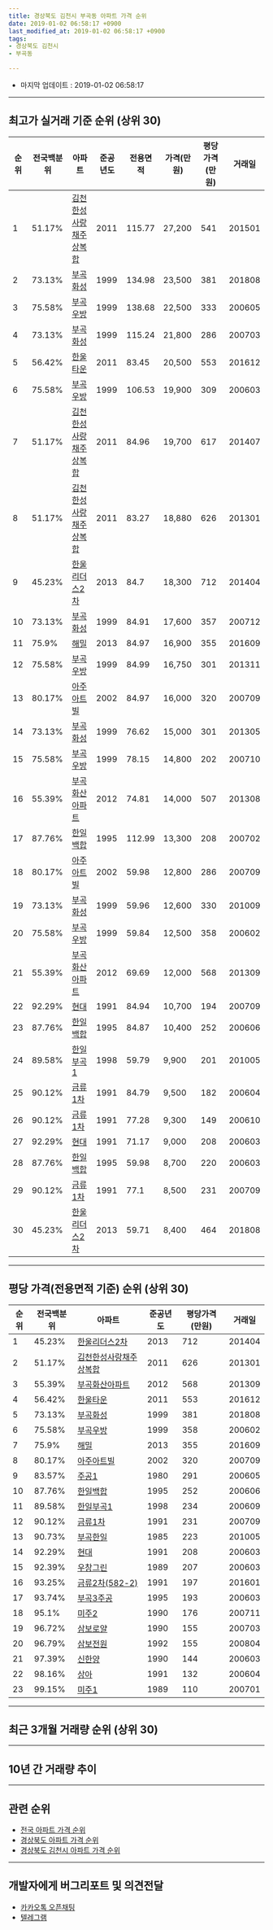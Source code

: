 ```yaml
---
title: 경상북도 김천시 부곡동 아파트 가격 순위
date: 2019-01-02 06:58:17 +0900
last_modified_at: 2019-01-02 06:58:17 +0900
tags:
- 경상북도 김천시
- 부곡동

---
```


* 마지막 업데이트 : 2019-01-02 06:58:17

---

## 최고가 실거래 기준 순위 (상위 30)


|순위|전국백분위|아파트|준공년도|전용면적|가격(만원)|평당가격(만원)|거래일|
|---|---|---|---|---|---|---|---|
|1|51.17%|[김천한성사랑채주상복합](https://search.naver.com/search.naver?query=%EA%B2%BD%EC%83%81%EB%B6%81%EB%8F%84+%EA%B9%80%EC%B2%9C%EC%8B%9C+%EB%B6%80%EA%B3%A1%EB%8F%99+%EA%B9%80%EC%B2%9C%ED%95%9C%EC%84%B1%EC%82%AC%EB%9E%91%EC%B1%84%EC%A3%BC%EC%83%81%EB%B3%B5%ED%95%A9)|2011|115.77|27,200|541|201501|
|2|73.13%|[부곡화성](https://search.naver.com/search.naver?query=%EA%B2%BD%EC%83%81%EB%B6%81%EB%8F%84+%EA%B9%80%EC%B2%9C%EC%8B%9C+%EB%B6%80%EA%B3%A1%EB%8F%99+%EB%B6%80%EA%B3%A1%ED%99%94%EC%84%B1)|1999|134.98|23,500|381|201808|
|3|75.58%|[부곡우방](https://search.naver.com/search.naver?query=%EA%B2%BD%EC%83%81%EB%B6%81%EB%8F%84+%EA%B9%80%EC%B2%9C%EC%8B%9C+%EB%B6%80%EA%B3%A1%EB%8F%99+%EB%B6%80%EA%B3%A1%EC%9A%B0%EB%B0%A9)|1999|138.68|22,500|333|200605|
|4|73.13%|[부곡화성](https://search.naver.com/search.naver?query=%EA%B2%BD%EC%83%81%EB%B6%81%EB%8F%84+%EA%B9%80%EC%B2%9C%EC%8B%9C+%EB%B6%80%EA%B3%A1%EB%8F%99+%EB%B6%80%EA%B3%A1%ED%99%94%EC%84%B1)|1999|115.24|21,800|286|200703|
|5|56.42%|[한울타운](https://search.naver.com/search.naver?query=%EA%B2%BD%EC%83%81%EB%B6%81%EB%8F%84+%EA%B9%80%EC%B2%9C%EC%8B%9C+%EB%B6%80%EA%B3%A1%EB%8F%99+%ED%95%9C%EC%9A%B8%ED%83%80%EC%9A%B4)|2011|83.45|20,500|553|201612|
|6|75.58%|[부곡우방](https://search.naver.com/search.naver?query=%EA%B2%BD%EC%83%81%EB%B6%81%EB%8F%84+%EA%B9%80%EC%B2%9C%EC%8B%9C+%EB%B6%80%EA%B3%A1%EB%8F%99+%EB%B6%80%EA%B3%A1%EC%9A%B0%EB%B0%A9)|1999|106.53|19,900|309|200603|
|7|51.17%|[김천한성사랑채주상복합](https://search.naver.com/search.naver?query=%EA%B2%BD%EC%83%81%EB%B6%81%EB%8F%84+%EA%B9%80%EC%B2%9C%EC%8B%9C+%EB%B6%80%EA%B3%A1%EB%8F%99+%EA%B9%80%EC%B2%9C%ED%95%9C%EC%84%B1%EC%82%AC%EB%9E%91%EC%B1%84%EC%A3%BC%EC%83%81%EB%B3%B5%ED%95%A9)|2011|84.96|19,700|617|201407|
|8|51.17%|[김천한성사랑채주상복합](https://search.naver.com/search.naver?query=%EA%B2%BD%EC%83%81%EB%B6%81%EB%8F%84+%EA%B9%80%EC%B2%9C%EC%8B%9C+%EB%B6%80%EA%B3%A1%EB%8F%99+%EA%B9%80%EC%B2%9C%ED%95%9C%EC%84%B1%EC%82%AC%EB%9E%91%EC%B1%84%EC%A3%BC%EC%83%81%EB%B3%B5%ED%95%A9)|2011|83.27|18,880|626|201301|
|9|45.23%|[한울리더스2차](https://search.naver.com/search.naver?query=%EA%B2%BD%EC%83%81%EB%B6%81%EB%8F%84+%EA%B9%80%EC%B2%9C%EC%8B%9C+%EB%B6%80%EA%B3%A1%EB%8F%99+%ED%95%9C%EC%9A%B8%EB%A6%AC%EB%8D%94%EC%8A%A42%EC%B0%A8)|2013|84.7|18,300|712|201404|
|10|73.13%|[부곡화성](https://search.naver.com/search.naver?query=%EA%B2%BD%EC%83%81%EB%B6%81%EB%8F%84+%EA%B9%80%EC%B2%9C%EC%8B%9C+%EB%B6%80%EA%B3%A1%EB%8F%99+%EB%B6%80%EA%B3%A1%ED%99%94%EC%84%B1)|1999|84.91|17,600|357|200712|
|11|75.9%|[해밀](https://search.naver.com/search.naver?query=%EA%B2%BD%EC%83%81%EB%B6%81%EB%8F%84+%EA%B9%80%EC%B2%9C%EC%8B%9C+%EB%B6%80%EA%B3%A1%EB%8F%99+%ED%95%B4%EB%B0%80)|2013|84.97|16,900|355|201609|
|12|75.58%|[부곡우방](https://search.naver.com/search.naver?query=%EA%B2%BD%EC%83%81%EB%B6%81%EB%8F%84+%EA%B9%80%EC%B2%9C%EC%8B%9C+%EB%B6%80%EA%B3%A1%EB%8F%99+%EB%B6%80%EA%B3%A1%EC%9A%B0%EB%B0%A9)|1999|84.99|16,750|301|201311|
|13|80.17%|[아주아트빌](https://search.naver.com/search.naver?query=%EA%B2%BD%EC%83%81%EB%B6%81%EB%8F%84+%EA%B9%80%EC%B2%9C%EC%8B%9C+%EB%B6%80%EA%B3%A1%EB%8F%99+%EC%95%84%EC%A3%BC%EC%95%84%ED%8A%B8%EB%B9%8C)|2002|84.97|16,000|320|200709|
|14|73.13%|[부곡화성](https://search.naver.com/search.naver?query=%EA%B2%BD%EC%83%81%EB%B6%81%EB%8F%84+%EA%B9%80%EC%B2%9C%EC%8B%9C+%EB%B6%80%EA%B3%A1%EB%8F%99+%EB%B6%80%EA%B3%A1%ED%99%94%EC%84%B1)|1999|76.62|15,000|301|201305|
|15|75.58%|[부곡우방](https://search.naver.com/search.naver?query=%EA%B2%BD%EC%83%81%EB%B6%81%EB%8F%84+%EA%B9%80%EC%B2%9C%EC%8B%9C+%EB%B6%80%EA%B3%A1%EB%8F%99+%EB%B6%80%EA%B3%A1%EC%9A%B0%EB%B0%A9)|1999|78.15|14,800|202|200710|
|16|55.39%|[부곡화산아파트](https://search.naver.com/search.naver?query=%EA%B2%BD%EC%83%81%EB%B6%81%EB%8F%84+%EA%B9%80%EC%B2%9C%EC%8B%9C+%EB%B6%80%EA%B3%A1%EB%8F%99+%EB%B6%80%EA%B3%A1%ED%99%94%EC%82%B0%EC%95%84%ED%8C%8C%ED%8A%B8)|2012|74.81|14,000|507|201308|
|17|87.76%|[한일백합](https://search.naver.com/search.naver?query=%EA%B2%BD%EC%83%81%EB%B6%81%EB%8F%84+%EA%B9%80%EC%B2%9C%EC%8B%9C+%EB%B6%80%EA%B3%A1%EB%8F%99+%ED%95%9C%EC%9D%BC%EB%B0%B1%ED%95%A9)|1995|112.99|13,300|208|200702|
|18|80.17%|[아주아트빌](https://search.naver.com/search.naver?query=%EA%B2%BD%EC%83%81%EB%B6%81%EB%8F%84+%EA%B9%80%EC%B2%9C%EC%8B%9C+%EB%B6%80%EA%B3%A1%EB%8F%99+%EC%95%84%EC%A3%BC%EC%95%84%ED%8A%B8%EB%B9%8C)|2002|59.98|12,800|286|200709|
|19|73.13%|[부곡화성](https://search.naver.com/search.naver?query=%EA%B2%BD%EC%83%81%EB%B6%81%EB%8F%84+%EA%B9%80%EC%B2%9C%EC%8B%9C+%EB%B6%80%EA%B3%A1%EB%8F%99+%EB%B6%80%EA%B3%A1%ED%99%94%EC%84%B1)|1999|59.96|12,600|330|201009|
|20|75.58%|[부곡우방](https://search.naver.com/search.naver?query=%EA%B2%BD%EC%83%81%EB%B6%81%EB%8F%84+%EA%B9%80%EC%B2%9C%EC%8B%9C+%EB%B6%80%EA%B3%A1%EB%8F%99+%EB%B6%80%EA%B3%A1%EC%9A%B0%EB%B0%A9)|1999|59.84|12,500|358|200602|
|21|55.39%|[부곡화산아파트](https://search.naver.com/search.naver?query=%EA%B2%BD%EC%83%81%EB%B6%81%EB%8F%84+%EA%B9%80%EC%B2%9C%EC%8B%9C+%EB%B6%80%EA%B3%A1%EB%8F%99+%EB%B6%80%EA%B3%A1%ED%99%94%EC%82%B0%EC%95%84%ED%8C%8C%ED%8A%B8)|2012|69.69|12,000|568|201309|
|22|92.29%|[현대](https://search.naver.com/search.naver?query=%EA%B2%BD%EC%83%81%EB%B6%81%EB%8F%84+%EA%B9%80%EC%B2%9C%EC%8B%9C+%EB%B6%80%EA%B3%A1%EB%8F%99+%ED%98%84%EB%8C%80)|1991|84.94|10,700|194|200709|
|23|87.76%|[한일백합](https://search.naver.com/search.naver?query=%EA%B2%BD%EC%83%81%EB%B6%81%EB%8F%84+%EA%B9%80%EC%B2%9C%EC%8B%9C+%EB%B6%80%EA%B3%A1%EB%8F%99+%ED%95%9C%EC%9D%BC%EB%B0%B1%ED%95%A9)|1995|84.87|10,400|252|200606|
|24|89.58%|[한일부곡1](https://search.naver.com/search.naver?query=%EA%B2%BD%EC%83%81%EB%B6%81%EB%8F%84+%EA%B9%80%EC%B2%9C%EC%8B%9C+%EB%B6%80%EA%B3%A1%EB%8F%99+%ED%95%9C%EC%9D%BC%EB%B6%80%EA%B3%A11)|1998|59.79|9,900|201|201005|
|25|90.12%|[금류1차](https://search.naver.com/search.naver?query=%EA%B2%BD%EC%83%81%EB%B6%81%EB%8F%84+%EA%B9%80%EC%B2%9C%EC%8B%9C+%EB%B6%80%EA%B3%A1%EB%8F%99+%EA%B8%88%EB%A5%981%EC%B0%A8)|1991|84.79|9,500|182|200604|
|26|90.12%|[금류1차](https://search.naver.com/search.naver?query=%EA%B2%BD%EC%83%81%EB%B6%81%EB%8F%84+%EA%B9%80%EC%B2%9C%EC%8B%9C+%EB%B6%80%EA%B3%A1%EB%8F%99+%EA%B8%88%EB%A5%981%EC%B0%A8)|1991|77.28|9,300|149|200610|
|27|92.29%|[현대](https://search.naver.com/search.naver?query=%EA%B2%BD%EC%83%81%EB%B6%81%EB%8F%84+%EA%B9%80%EC%B2%9C%EC%8B%9C+%EB%B6%80%EA%B3%A1%EB%8F%99+%ED%98%84%EB%8C%80)|1991|71.17|9,000|208|200603|
|28|87.76%|[한일백합](https://search.naver.com/search.naver?query=%EA%B2%BD%EC%83%81%EB%B6%81%EB%8F%84+%EA%B9%80%EC%B2%9C%EC%8B%9C+%EB%B6%80%EA%B3%A1%EB%8F%99+%ED%95%9C%EC%9D%BC%EB%B0%B1%ED%95%A9)|1995|59.98|8,700|220|200603|
|29|90.12%|[금류1차](https://search.naver.com/search.naver?query=%EA%B2%BD%EC%83%81%EB%B6%81%EB%8F%84+%EA%B9%80%EC%B2%9C%EC%8B%9C+%EB%B6%80%EA%B3%A1%EB%8F%99+%EA%B8%88%EB%A5%981%EC%B0%A8)|1991|77.1|8,500|231|200709|
|30|45.23%|[한울리더스2차](https://search.naver.com/search.naver?query=%EA%B2%BD%EC%83%81%EB%B6%81%EB%8F%84+%EA%B9%80%EC%B2%9C%EC%8B%9C+%EB%B6%80%EA%B3%A1%EB%8F%99+%ED%95%9C%EC%9A%B8%EB%A6%AC%EB%8D%94%EC%8A%A42%EC%B0%A8)|2013|59.71|8,400|464|201808|


---

## 평당 가격(전용면적 기준) 순위 (상위 30)


|순위|전국백분위|아파트|준공년도|평당가격(만원)|거래일|
|---|---|---|---|---|---|
|1|45.23%|[한울리더스2차](https://search.naver.com/search.naver?query=%EA%B2%BD%EC%83%81%EB%B6%81%EB%8F%84+%EA%B9%80%EC%B2%9C%EC%8B%9C+%EB%B6%80%EA%B3%A1%EB%8F%99+%ED%95%9C%EC%9A%B8%EB%A6%AC%EB%8D%94%EC%8A%A42%EC%B0%A8)|2013|712|201404|
|2|51.17%|[김천한성사랑채주상복합](https://search.naver.com/search.naver?query=%EA%B2%BD%EC%83%81%EB%B6%81%EB%8F%84+%EA%B9%80%EC%B2%9C%EC%8B%9C+%EB%B6%80%EA%B3%A1%EB%8F%99+%EA%B9%80%EC%B2%9C%ED%95%9C%EC%84%B1%EC%82%AC%EB%9E%91%EC%B1%84%EC%A3%BC%EC%83%81%EB%B3%B5%ED%95%A9)|2011|626|201301|
|3|55.39%|[부곡화산아파트](https://search.naver.com/search.naver?query=%EA%B2%BD%EC%83%81%EB%B6%81%EB%8F%84+%EA%B9%80%EC%B2%9C%EC%8B%9C+%EB%B6%80%EA%B3%A1%EB%8F%99+%EB%B6%80%EA%B3%A1%ED%99%94%EC%82%B0%EC%95%84%ED%8C%8C%ED%8A%B8)|2012|568|201309|
|4|56.42%|[한울타운](https://search.naver.com/search.naver?query=%EA%B2%BD%EC%83%81%EB%B6%81%EB%8F%84+%EA%B9%80%EC%B2%9C%EC%8B%9C+%EB%B6%80%EA%B3%A1%EB%8F%99+%ED%95%9C%EC%9A%B8%ED%83%80%EC%9A%B4)|2011|553|201612|
|5|73.13%|[부곡화성](https://search.naver.com/search.naver?query=%EA%B2%BD%EC%83%81%EB%B6%81%EB%8F%84+%EA%B9%80%EC%B2%9C%EC%8B%9C+%EB%B6%80%EA%B3%A1%EB%8F%99+%EB%B6%80%EA%B3%A1%ED%99%94%EC%84%B1)|1999|381|201808|
|6|75.58%|[부곡우방](https://search.naver.com/search.naver?query=%EA%B2%BD%EC%83%81%EB%B6%81%EB%8F%84+%EA%B9%80%EC%B2%9C%EC%8B%9C+%EB%B6%80%EA%B3%A1%EB%8F%99+%EB%B6%80%EA%B3%A1%EC%9A%B0%EB%B0%A9)|1999|358|200602|
|7|75.9%|[해밀](https://search.naver.com/search.naver?query=%EA%B2%BD%EC%83%81%EB%B6%81%EB%8F%84+%EA%B9%80%EC%B2%9C%EC%8B%9C+%EB%B6%80%EA%B3%A1%EB%8F%99+%ED%95%B4%EB%B0%80)|2013|355|201609|
|8|80.17%|[아주아트빌](https://search.naver.com/search.naver?query=%EA%B2%BD%EC%83%81%EB%B6%81%EB%8F%84+%EA%B9%80%EC%B2%9C%EC%8B%9C+%EB%B6%80%EA%B3%A1%EB%8F%99+%EC%95%84%EC%A3%BC%EC%95%84%ED%8A%B8%EB%B9%8C)|2002|320|200709|
|9|83.57%|[주공1](https://search.naver.com/search.naver?query=%EA%B2%BD%EC%83%81%EB%B6%81%EB%8F%84+%EA%B9%80%EC%B2%9C%EC%8B%9C+%EB%B6%80%EA%B3%A1%EB%8F%99+%EC%A3%BC%EA%B3%B51)|1980|291|200605|
|10|87.76%|[한일백합](https://search.naver.com/search.naver?query=%EA%B2%BD%EC%83%81%EB%B6%81%EB%8F%84+%EA%B9%80%EC%B2%9C%EC%8B%9C+%EB%B6%80%EA%B3%A1%EB%8F%99+%ED%95%9C%EC%9D%BC%EB%B0%B1%ED%95%A9)|1995|252|200606|
|11|89.58%|[한일부곡1](https://search.naver.com/search.naver?query=%EA%B2%BD%EC%83%81%EB%B6%81%EB%8F%84+%EA%B9%80%EC%B2%9C%EC%8B%9C+%EB%B6%80%EA%B3%A1%EB%8F%99+%ED%95%9C%EC%9D%BC%EB%B6%80%EA%B3%A11)|1998|234|200609|
|12|90.12%|[금류1차](https://search.naver.com/search.naver?query=%EA%B2%BD%EC%83%81%EB%B6%81%EB%8F%84+%EA%B9%80%EC%B2%9C%EC%8B%9C+%EB%B6%80%EA%B3%A1%EB%8F%99+%EA%B8%88%EB%A5%981%EC%B0%A8)|1991|231|200709|
|13|90.73%|[부곡한일](https://search.naver.com/search.naver?query=%EA%B2%BD%EC%83%81%EB%B6%81%EB%8F%84+%EA%B9%80%EC%B2%9C%EC%8B%9C+%EB%B6%80%EA%B3%A1%EB%8F%99+%EB%B6%80%EA%B3%A1%ED%95%9C%EC%9D%BC)|1985|223|201005|
|14|92.29%|[현대](https://search.naver.com/search.naver?query=%EA%B2%BD%EC%83%81%EB%B6%81%EB%8F%84+%EA%B9%80%EC%B2%9C%EC%8B%9C+%EB%B6%80%EA%B3%A1%EB%8F%99+%ED%98%84%EB%8C%80)|1991|208|200603|
|15|92.39%|[우창그린](https://search.naver.com/search.naver?query=%EA%B2%BD%EC%83%81%EB%B6%81%EB%8F%84+%EA%B9%80%EC%B2%9C%EC%8B%9C+%EB%B6%80%EA%B3%A1%EB%8F%99+%EC%9A%B0%EC%B0%BD%EA%B7%B8%EB%A6%B0)|1989|207|200603|
|16|93.25%|[금류2차(582-2)](https://search.naver.com/search.naver?query=%EA%B2%BD%EC%83%81%EB%B6%81%EB%8F%84+%EA%B9%80%EC%B2%9C%EC%8B%9C+%EB%B6%80%EA%B3%A1%EB%8F%99+%EA%B8%88%EB%A5%982%EC%B0%A8%28582-2%29)|1991|197|201601|
|17|93.74%|[부곡3주공](https://search.naver.com/search.naver?query=%EA%B2%BD%EC%83%81%EB%B6%81%EB%8F%84+%EA%B9%80%EC%B2%9C%EC%8B%9C+%EB%B6%80%EA%B3%A1%EB%8F%99+%EB%B6%80%EA%B3%A13%EC%A3%BC%EA%B3%B5)|1995|193|200603|
|18|95.1%|[미주2](https://search.naver.com/search.naver?query=%EA%B2%BD%EC%83%81%EB%B6%81%EB%8F%84+%EA%B9%80%EC%B2%9C%EC%8B%9C+%EB%B6%80%EA%B3%A1%EB%8F%99+%EB%AF%B8%EC%A3%BC2)|1990|176|200711|
|19|96.72%|[삼보로얄](https://search.naver.com/search.naver?query=%EA%B2%BD%EC%83%81%EB%B6%81%EB%8F%84+%EA%B9%80%EC%B2%9C%EC%8B%9C+%EB%B6%80%EA%B3%A1%EB%8F%99+%EC%82%BC%EB%B3%B4%EB%A1%9C%EC%96%84)|1990|155|200703|
|20|96.79%|[삼보전원](https://search.naver.com/search.naver?query=%EA%B2%BD%EC%83%81%EB%B6%81%EB%8F%84+%EA%B9%80%EC%B2%9C%EC%8B%9C+%EB%B6%80%EA%B3%A1%EB%8F%99+%EC%82%BC%EB%B3%B4%EC%A0%84%EC%9B%90)|1992|155|200804|
|21|97.39%|[신한양](https://search.naver.com/search.naver?query=%EA%B2%BD%EC%83%81%EB%B6%81%EB%8F%84+%EA%B9%80%EC%B2%9C%EC%8B%9C+%EB%B6%80%EA%B3%A1%EB%8F%99+%EC%8B%A0%ED%95%9C%EC%96%91)|1990|144|200603|
|22|98.16%|[상아](https://search.naver.com/search.naver?query=%EA%B2%BD%EC%83%81%EB%B6%81%EB%8F%84+%EA%B9%80%EC%B2%9C%EC%8B%9C+%EB%B6%80%EA%B3%A1%EB%8F%99+%EC%83%81%EC%95%84)|1991|132|200604|
|23|99.15%|[미주1](https://search.naver.com/search.naver?query=%EA%B2%BD%EC%83%81%EB%B6%81%EB%8F%84+%EA%B9%80%EC%B2%9C%EC%8B%9C+%EB%B6%80%EA%B3%A1%EB%8F%99+%EB%AF%B8%EC%A3%BC1)|1989|110|200701|


---

## 최근 3개월 거래량 순위 (상위 30)


<div style="width:100%;">
    <canvas id="deal_count_ranking" height="250"></canvas>
</div>


<script>
new Chart(document.getElementById("deal_count_ranking"), {
    type: 'horizontalBar',
    data: {
        labels: ['부곡우방', '부곡3주공', '부곡화성', '현대', '금류1차', '아주아트빌'],
        datasets: [{
            label: '실거래 수',
            data: [8, 3, 3, 3, 1, 1],
            borderColor: "rgba(255, 0, 128, 1)",
            backgroundColor: "rgba(255, 0, 128, 0.5)",
            fill: false,
        }]
    },
    options: {
        responsive: true,
        title: {
            display: true,
            text: '최근 3개월 거래량 순위'
        },
        tooltips: {
            mode: 'index',
            intersect: false,
            callbacks: {
                title: function(tooltipItems, data) {
                    return "실거래 수:";
                },
                label: function(tooltipItem, data) {
                    return data.labels[tooltipItem.index] + ": " + tooltipItem.xLabel;
                }
            }
        },
        hover: {
            mode: 'nearest',
            intersect: true
        },
        scales: {
            xAxes: [{
                display: true,
                scaleLabel: {
                    display: true,
                    labelString: '실거래 수'
                },
                ticks: {
                    suggestedMin: 0,
                }
            }],
            yAxes: [{
                display: true,
                ticks: {
                    autoSkip: false,
                    callback: function(value, index, values) {
                        if (value.length > 15)
                            return value.substr(0, 13) + "...";
                        else
                            return value;
                    }
                },
                scaleLabel: {
                    display: false,
                }
            }]
        }
    }
});

</script>


---

## 10년 간 거래량 추이


<div style="width:100%;">
    <canvas id="deal_progress" height="250"></canvas>
</div>

<script>
new Chart(document.getElementById("deal_progress"), {
    type: 'line',
    data: {
        labels: ['200901','200902','200903','200904','200905','200906','200907','200908','200909','200910','200911','200912','201001','201002','201003','201004','201005','201006','201007','201008','201009','201010','201011','201012','201101','201102','201103','201104','201105','201106','201107','201108','201109','201110','201111','201112','201201','201202','201203','201204','201205','201206','201207','201208','201209','201210','201211','201212','201301','201302','201303','201304','201305','201306','201307','201308','201309','201310','201311','201312','201401','201402','201403','201404','201405','201406','201407','201408','201409','201410','201411','201412','201501','201502','201503','201504','201505','201506','201507','201508','201509','201510','201511','201512','201601','201602','201603','201604','201605','201606','201607','201608','201609','201610','201611','201612','201701','201702','201703','201704','201705','201706','201707','201708','201709','201710','201711','201712','201801','201802','201803','201804','201805','201806','201807','201808','201809','201810','201811','201812','201901'],
        datasets: [{
            label: '실거래 수',
            pointRadius: 1,
            data: [23, 14, 27, 30, 25, 26, 33, 22, 25, 24, 29, 22, 22, 26, 34, 28, 31, 18, 26, 19, 29, 36, 24, 29, 28, 44, 32, 43, 33, 24, 21, 32, 29, 45, 26, 39, 33, 34, 32, 38, 27, 22, 19, 12, 31, 27, 31, 23, 22, 27, 25, 35, 29, 40, 24, 17, 32, 42, 29, 23, 24, 17, 35, 26, 23, 17, 32, 14, 34, 24, 22, 18, 29, 12, 25, 30, 25, 23, 25, 28, 20, 28, 16, 22, 32, 35, 33, 23, 30, 19, 19, 20, 23, 14, 22, 22, 7, 20, 20, 16, 16, 16, 24, 20, 11, 14, 19, 15, 20, 27, 11, 19, 14, 13, 17, 13, 18, 16, 15, 4, 0],
            borderColor: "rgba(255, 201, 14, 1)",
            backgroundColor: "rgba(255, 201, 14, 0.5)",
            fill: true,
        }]
    },
    options: {
        responsive: true,
        title: {
            display: true,
            text: '10년간 거래량 추이'
        },
        tooltips: {
            mode: 'index',
            intersect: false,
        },
        hover: {
            mode: 'nearest',
            intersect: true
        },
        scales: {
            xAxes: [{
                display: true,
                scaleLabel: {
                    display: true,
                    labelString: '년/월'
                }
            }],
            yAxes: [{
                display: true,
                ticks: {
                    suggestedMin: 0,
                },
                scaleLabel: {
                    display: true,
                    labelString: '실거래 수'
                }
            }]
        }
    }
});

</script>


---

## 관련 순위

- [전국 아파트 가격 순위](https://inasie.github.io/apt-ranking/전국)
- [경상북도 아파트 가격 순위](https://inasie.github.io/apt-ranking/경상북도)
- [경상북도 김천시 아파트 가격 순위](https://inasie.github.io/apt-ranking/경상북도-김천시)


---

## 개발자에게 버그리포트 및 의견전달

- [카카오톡 오픈채팅](https://open.kakao.com/o/gLJUAP4)
- [텔레그램](https://t.me/inasie)

